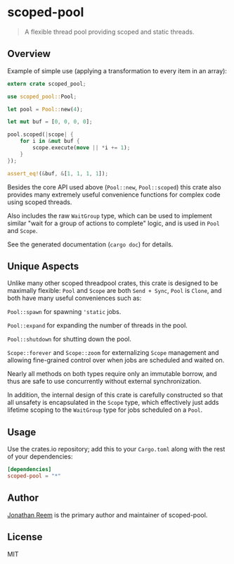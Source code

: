 # scoped-pool

> A flexible thread pool providing scoped and static threads.

## Overview

Example of simple use (applying a transformation to every item in an array):

```rust
extern crate scoped_pool;

use scoped_pool::Pool;

let pool = Pool::new(4);

let mut buf = [0, 0, 0, 0];

pool.scoped(|scope| {
    for i in &mut buf {
        scope.execute(move || *i += 1);
    }
});

assert_eq!(&buf, &[1, 1, 1, 1]);
```

Besides the core API used above (`Pool::new`, `Pool::scoped`) this crate also
provides many extremely useful convenience functions for complex code using
scoped threads.

Also includes the raw `WaitGroup` type, which can be used to implement similar
"wait for a group of actions to complete" logic, and is used in `Pool` and
`Scope`.

See the generated documentation (`cargo doc`) for details.

## Unique Aspects

Unlike many other scoped threadpool crates, this crate is designed to be
maximally flexible: `Pool` and `Scope` are both `Send + Sync`, `Pool` is `Clone`,
and both have many useful conveniences such as:

`Pool::spawn` for spawning `'static` jobs.

`Pool::expand` for expanding the number of threads in the pool.

`Pool::shutdown` for shutting down the pool.

`Scope::forever` and `Scope::zoom` for externalizing `Scope` management and
allowing fine-grained control over when jobs are scheduled and waited on.

Nearly all methods on both types require only an immutable borrow, and thus are
safe to use concurrently without external synchronization.

In addition, the internal design of this crate is carefully constructed so that
all unsafety is encapsulated in the `Scope` type, which effectively just adds
lifetime scoping to the `WaitGroup` type for jobs scheduled on a `Pool`.

## Usage

Use the crates.io repository; add this to your `Cargo.toml` along
with the rest of your dependencies:

```toml
[dependencies]
scoped-pool = "*"
```

## Author

[Jonathan Reem](https://medium.com/@jreem) is the primary author and maintainer of scoped-pool.

## License

MIT

